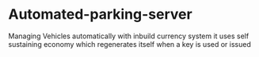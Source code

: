 # Automated-parking-server

Managing Vehicles automatically with inbuild currency system it uses self sustaining economy which regenerates itself when a key is used
or issued 

